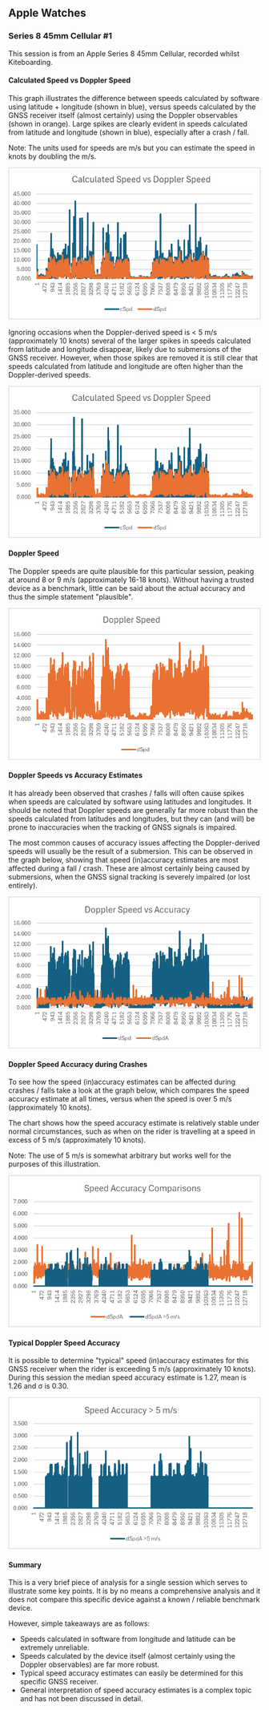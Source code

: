 ## Apple Watches

### Series 8 45mm Cellular #1

This session is from an Apple Series 8 45mm Cellular, recorded whilst Kiteboarding.



#### Calculated Speed vs Doppler Speed

This graph illustrates the difference between speeds calculated by software using latitude + longitude (shown in blue), versus speeds calculated by the GNSS receiver itself (almost certainly) using the Doppler observables (shown in orange). Large spikes are clearly evident in speeds calculated from latitude and longitude (shown in blue), especially after a crash / fall.

Note: The units used for speeds are m/s but you can estimate the speed in knots by doubling the m/s.

![Calculated Speed vs Doppler Speed](img/cspd-dspd.png)

Ignoring occasions when the Doppler-derived speed is < 5 m/s (approximately 10 knots) several of the larger spikes in speeds calculated from latitude and longitude disappear, likely due to submersions of the GNSS receiver. However, when those spikes are removed it is still clear that speeds calculated from latitude and longitude are often higher than the Doppler-derived speeds.

![Calculated Speed vs Doppler Speed](img/cspd-dspd-5.png)



#### Doppler Speed

The Doppler speeds are quite plausible for this particular session, peaking at around 8 or 9 m/s (approximately 16-18 knots). Without having a trusted device as a benchmark, little can be said about the actual accuracy and thus the simple statement "plausible".

![Doppler Speed](img/dspd.png)



#### Doppler Speeds vs Accuracy Estimates

It has already been observed that crashes / falls will often cause spikes when speeds are calculated by software using latitudes and longitudes. It should be noted that Doppler speeds are generally far more robust than the speeds calculated from latitudes and longitudes, but they can (and will) be prone to inaccuracies when the tracking of GNSS signals is impaired.

The most common causes of accuracy issues affecting the Doppler-derived speeds will usually be the result of a submersion. This can be observed in the graph below, showing that speed (in)accuracy estimates are most affected during a fall / crash. These are almost certainly being caused by submersions, when the GNSS signal tracking is severely impaired (or lost entirely).

![Doppler Speed vs Accuracy](img/dspd-dspda.png)



#### Doppler Speed Accuracy during Crashes

To see how the speed (in)accuracy estimates can be affected during crashes / falls take a look at the graph below, which compares the speed accuracy estimate at all times, versus when the speed is over 5 m/s (approximately 10 knots).

The chart shows how the speed accuracy estimate is relatively stable under normal circumstances, such as when on the rider is travelling at a speed in excess of 5 m/s (approximately 10 knots).

Note: The use of 5 m/s is somewhat arbitrary but works well for the purposes of this illustration.

![Doppler Speed vs Accuracy](img/dspda.png)



#### Typical Doppler Speed Accuracy

It is possible to determine "typical" speed (in)accuracy estimates for this GNSS receiver when the rider is exceeding 5 m/s (approximately 10 knots). During this session the median speed accuracy estimate is 1.27, mean is 1.26 and σ is 0.30.

![Doppler Speed vs Accuracy](img/dspda-5.png)



#### Summary

This is a very brief piece of analysis for a single session which serves to illustrate some key points. It is by no means a comprehensive analysis and it does not compare this specific device against a known / reliable benchmark device.

However, simple takeaways are as follows:

- Speeds calculated in software from longitude and latitude can be extremely unreliable.
- Speeds calculated by the device itself (almost certainly using the Doppler observables) are far more robust.
- Typical speed accuracy estimates can easily be determined for this specific GNSS receiver.
- General interpretation of speed accuracy estimates is a complex topic and has not been discussed in detail.
